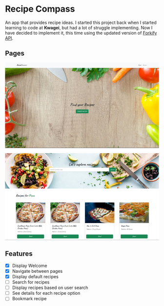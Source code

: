 # Recipe Compass

An app that provides recipe ideas. I started this project back when I started learning to code at **Kwagei**, but had a lot of struggle implementing. Now I have decided to implement it, this time using the updated version of [Forkify API](https://forkify-api.herokuapp.com/v2).

## Pages

![app homepage](/src/assets/images/recipe-home.png)

![app homepage](/src/assets/images/recipe-pg.png)

## Features

- [x] Display Welcome
- [x] Navigate between pages
- [x] Display default recipes
- [ ] Search for recipes
- [ ] Display recipes based on user search
- [ ] See details for each recipe option
- [ ] Bookmark recipe
